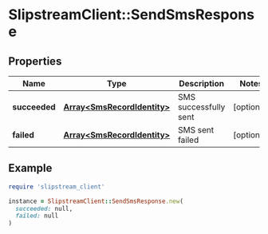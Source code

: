 # SlipstreamClient::SendSmsResponse

## Properties

| Name | Type | Description | Notes |
| ---- | ---- | ----------- | ----- |
| **succeeded** | [**Array&lt;SmsRecordIdentity&gt;**](SmsRecordIdentity.md) | SMS successfully sent | [optional] |
| **failed** | [**Array&lt;SmsRecordIdentity&gt;**](SmsRecordIdentity.md) | SMS sent failed | [optional] |

## Example

```ruby
require 'slipstream_client'

instance = SlipstreamClient::SendSmsResponse.new(
  succeeded: null,
  failed: null
)
```

